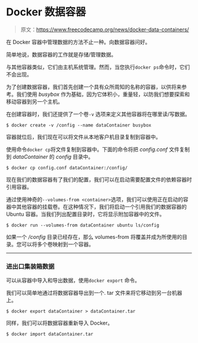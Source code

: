 # Docker 数据容器

> 原文：<https://www.freecodecamp.org/news/docker-data-containers/>

在 Docker 容器中管理数据的方法不止一种。向数据容器问好。

简单地说，数据容器的工作就是存储/管理数据。

与其他容器类似，它们由主机系统管理。然而，当您执行`docker ps`命令时，它们不会出现。

为了创建数据容器，我们首先创建一个具有众所周知的名称的容器，以供将来参考。我们使用 *busybox* 作为基础，因为它体积小，重量轻，以防我们想要探索和移动容器到另一个主机。

在创建容器时，我们还提供了一个卷`-v` 选项来定义其他容器将在哪里读/写数据。

```
$ docker create -v /config --name dataContainer busybox
```

容器就位后，我们现在可以将文件从本地客户机目录复制到容器中。

使用命令`docker cp`将文件复制到容器中。下面的命令将把 *config.conf* 文件复制到 *dataContainer* 的 *config* 目录中。

```
$ docker cp config.conf dataContainer:/config/
```

现在我们的数据容器有了我们的配置，我们可以在启动需要配置文件的依赖容器时引用容器。

通过使用神奇的`--volumes-from <container>`选项，我们可以使用正在启动的容器中其他容器的挂载卷。在这种情况下，我们将启动一个引用我们的数据容器的 Ubuntu 容器。当我们列出配置目录时，它将显示附加容器中的文件。

```
$ docker run --volumes-from dataContainer ubuntu ls/config
```

如果一个 */config* 目录已经存在，那么 volumes-from 将覆盖并成为所使用的目录。您可以将多个卷映射到一个容器。

* * *

### **进出口集装箱数据**

可以从容器中导入和导出数据，使用`docker export` 命令。

我们可以简单地通过将数据容器导出到一个. tar 文件来将它移动到另一台机器上。

```
$ docker export dataContainer > dataContainer.tar
```

同样，我们可以将数据容器重新导入 Docker。

```
$ docker import dataContainer.tar
```